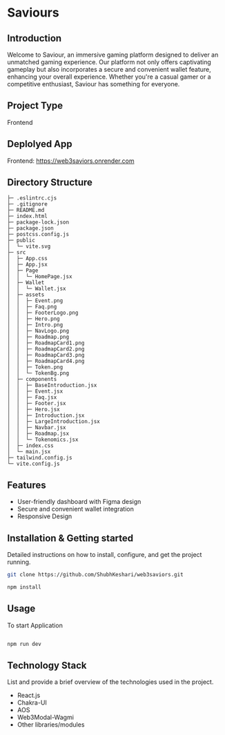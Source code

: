# Saviours

## Introduction

Welcome to Saviour, an immersive gaming platform designed to deliver an unmatched gaming experience. Our platform not only offers captivating gameplay but also incorporates a secure and convenient wallet feature, enhancing your overall experience. Whether you're a casual gamer or a competitive enthusiast, Saviour has something for everyone.

## Project Type

Frontend

## Deplolyed App

Frontend: https://web3saviors.onrender.com

## Directory Structure
```
├─ .eslintrc.cjs
├─ .gitignore
├─ README.md
├─ index.html
├─ package-lock.json
├─ package.json
├─ postcss.config.js
├─ public
│  └─ vite.svg
├─ src
│  ├─ App.css
│  ├─ App.jsx
│  ├─ Page
│  │  └─ HomePage.jsx
│  ├─ Wallet
│  │  └─ Wallet.jsx
│  ├─ assets
│  │  ├─ Event.png
│  │  ├─ Faq.png
│  │  ├─ FooterLogo.png
│  │  ├─ Hero.png
│  │  ├─ Intro.png
│  │  ├─ NavLogo.png
│  │  ├─ Roadmap.png
│  │  ├─ RoadmapCard1.png
│  │  ├─ RoadmapCard2.png
│  │  ├─ RoadmapCard3.png
│  │  ├─ RoadmapCard4.png
│  │  ├─ Token.png
│  │  └─ TokenBg.png
│  ├─ components
│  │  ├─ BaseIntroduction.jsx
│  │  ├─ Event.jsx
│  │  ├─ Faq.jsx
│  │  ├─ Footer.jsx
│  │  ├─ Hero.jsx
│  │  ├─ Introduction.jsx
│  │  ├─ LargeIntroduction.jsx
│  │  ├─ Navbar.jsx
│  │  ├─ Roadmap.jsx
│  │  └─ Tokenomics.jsx
│  ├─ index.css
│  └─ main.jsx
├─ tailwind.config.js
└─ vite.config.js

  ```

## Features

- User-friendly dashboard with Figma design
- Secure and convenient wallet integration
- Responsive Design
  
## Installation & Getting started

Detailed instructions on how to install, configure, and get the project running.

```bash
git clone https://github.com/ShubhKeshari/web3saviors.git

npm install

```

## Usage

To start Application

```bash

npm run dev

```

## Technology Stack

List and provide a brief overview of the technologies used in the project.

- React.js
- Chakra-UI
- AOS
- Web3Modal-Wagmi
- Other libraries/modules


